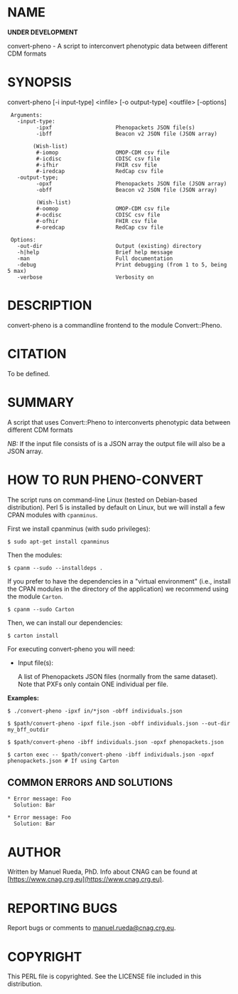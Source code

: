 # NAME

**UNDER DEVELOPMENT**

convert-pheno - A script to interconvert phenotypic data between different CDM formats

# SYNOPSIS

convert-pheno \[-i input-type\] &lt;infile> \[-o output-type\] &lt;outfile> \[-options\]

     Arguments:                       
       -input-type:  
             -ipxf                    Phenopackets JSON file(s)
             -ibff                    Beacon v2 JSON file (JSON array)

            (Wish-list)
             #-iomop                  OMOP-CDM csv file
             #-icdisc                 CDISC csv file
             #-ifhir                  FHIR csv file
             #-iredcap                RedCap csv file
       -output-type;
             -opxf                    Phenopackets JSON file (JSON array)
             -obff                    Beacon v2 JSON file (JSON array)

             (Wish-list)
             #-oomop                  OMOP-CDM csv file
             #-ocdisc                 CDISC csv file
             #-ofhir                  FHIR csv file
             #-oredcap                RedCap csv file

     Options:
       -out-dir                       Output (existing) directory
       -h|help                        Brief help message
       -man                           Full documentation
       -debug                         Print debugging (from 1 to 5, being 5 max)
       -verbose                       Verbosity on
     

# DESCRIPTION

convert-pheno  is a commandline frontend to the module Convert::Pheno.

# CITATION

To be defined.

# SUMMARY

A script that uses Convert::Pheno to interconverts phenotypic data between different CDM formats

_NB:_ If the input file consists of is a JSON array the output file will also be a JSON array.

# HOW TO RUN PHENO-CONVERT

The script runs on command-line Linux (tested on Debian-based distribution). Perl 5 is installed by default on Linux, 
but we will install a few CPAN modules with `cpanminus`.

First we install cpanminus (with sudo privileges):

    $ sudo apt-get install cpanminus

Then the modules:

    $ cpanm --sudo --installdeps .

If you prefer to have the dependencies in a "virtual environment" (i.e., install the CPAN modules in the directory of the application) we recommend using the module `Carton`.

    $ cpanm --sudo Carton

Then, we can install our dependencies:

    $ carton install

For executing convert-pheno you will need:

- Input file(s):

    A list of Phenopackets JSON files (normally from the same dataset). Note that PXFs only contain ONE individual per file.

**Examples:**

    $ ./convert-pheno -ipxf in/*json -obff individuals.json

    $ $path/convert-pheno -ipxf file.json -obff individuals.json --out-dir my_bff_outdir

    $ $path/convert-pheno -ibff individuals.json -opxf phenopackets.json

    $ carton exec -- $path/convert-pheno -ibff individuals.json -opxf phenopackets.json # If using Carton

## COMMON ERRORS AND SOLUTIONS

    * Error message: Foo
      Solution: Bar

    * Error message: Foo
      Solution: Bar

# AUTHOR 

Written by Manuel Rueda, PhD. Info about CNAG can be found at [https://www.cnag.crg.eu](https://www.cnag.crg.eu).

# REPORTING BUGS

Report bugs or comments to <manuel.rueda@cnag.crg.eu>.

# COPYRIGHT

This PERL file is copyrighted. See the LICENSE file included in this distribution.
